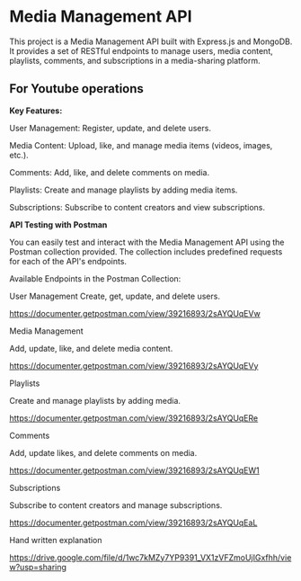 # **Media Management API** 

This project is a Media Management API built with Express.js and MongoDB. It provides a set of RESTful endpoints to manage users, media content, playlists, comments, and subscriptions in a media-sharing platform.

## **For Youtube operations**

**Key Features:**

User Management: Register, update, and delete users.

Media Content: Upload, like, and manage media items (videos, images, etc.).

Comments: Add, like, and delete comments on media.

Playlists: Create and manage playlists by adding media items.

Subscriptions: Subscribe to content creators and view subscriptions.

**API Testing with Postman**

You can easily test and interact with the Media Management API using the Postman collection provided.
The collection includes predefined requests for each of the API's endpoints.

Available Endpoints in the Postman Collection:


User Management
Create, get, update, and delete users. 

https://documenter.getpostman.com/view/39216893/2sAYQUqEVw


Media Management

Add, update, like, and delete media content.

https://documenter.getpostman.com/view/39216893/2sAYQUqEVy


Playlists

Create and manage playlists by adding media.

https://documenter.getpostman.com/view/39216893/2sAYQUqERe


Comments

Add, update likes, and delete comments on media.

https://documenter.getpostman.com/view/39216893/2sAYQUqEW1


Subscriptions

Subscribe to content creators and manage subscriptions.

https://documenter.getpostman.com/view/39216893/2sAYQUqEaL


Hand written explanation

https://drive.google.com/file/d/1wc7kMZy7YP9391_VX1zVFZmoUjIGxfhh/view?usp=sharing

